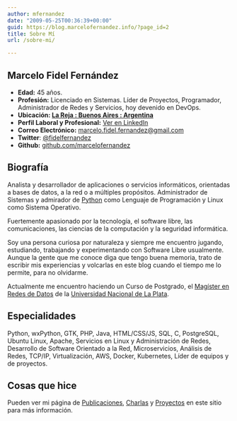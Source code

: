 ```yaml
---
author: mfernandez
date: "2009-05-25T00:36:39+00:00"
guid: https://blog.marcelofernandez.info/?page_id=2
title: Sobre Mí
url: /sobre-mi/

---
```

## Marcelo Fidel Fernández

- **Edad:** 45 años.
- **Profesión:** Licenciado en Sistemas. Líder de Proyectos, Programador, Administrador de Redes y Servicios, hoy devenido en DevOps.
- **Ubicación: [La Reja : Buenos Aires : Argentina](https://en.wikipedia.org/wiki/Moreno_Partido)**
- **Perfil Laboral y Profesional:** [Ver en LinkedIn](https://www.linkedin.com/in/marcelofidelfernandez "Ver mi perfil profesional en LinkedIn")
- **Correo Electrónico:** [marcelo.fidel.fernandez@gmail.com]( mailto:marcelo.fidel.fernandez@gmail.com)
- **Twitter**: [@fidelfernandez](https://twitter.com/fidelfernandez)
- **Github:** [github.com/marcelofernandez](https://github.com/marcelofernandez)

## Biografía

Analista y desarrollador de aplicaciones o servicios informáticos, orientadas a bases de datos, a la red o a múltiples propósitos. Administrador de Sistemas y admirador de [Python](http://www.python.org "Python Programming Language") como Lenguaje de Programación y Linux como Sistema Operativo.

Fuertemente apasionado por la tecnología, el software libre, las comunicaciones, las ciencias de la computación y la seguridad informática.

Soy una persona curiosa por naturaleza y siempre me encuentro jugando, estudiando, trabajando y experimentando con Software Libre usualmente. Aunque la gente que me conoce diga que tengo buena memoria, trato de escribir mis experiencias y volcarlas en este blog cuando el tiempo me lo permite, para no olvidarme.

Actualmente me encuentro haciendo un Curso de Postgrado, el [Magíster en Redes de Datos](https://postgrado.info.unlp.edu.ar/redes-de-datos/) de la [Universidad Nacional de La Plata](http://www.unlp.edu.ar).

## Especialidades

Python, wxPython, GTK, PHP, Java, HTML/CSS/JS, SQL, C, PostgreSQL, Ubuntu Linux, Apache, Servicios en Linux y Administración de Redes, Desarrollo de Software Orientado a la Red, Microservicios, Análisis de Redes, TCP/IP, Virtualización, AWS, Docker, Kubernetes, Líder de equipos y de proyectos.

## Cosas que hice

Pueden ver mi página de [Publicaciones](/publicaciones/), [Charlas](/charlas/) y [Proyectos](/proyectos/) en este sitio para más información.
